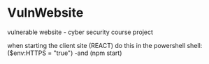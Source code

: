 # VulnWebsite
vulnerable website - cyber security course project

when starting the client site (REACT) do this in the powershell shell:
($env:HTTPS = "true") -and (npm start)
